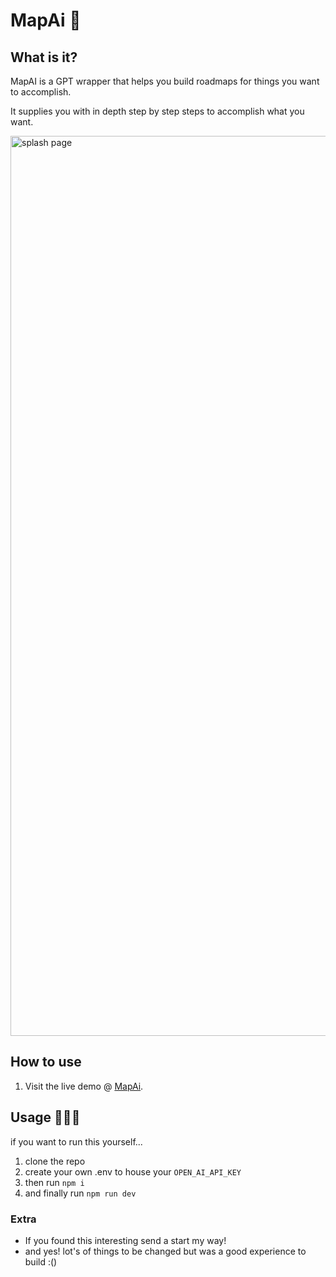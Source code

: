 # MapAi 📍

## What is it?

MapAI is a GPT wrapper that helps you build roadmaps for things you want to accomplish. 

It supplies you with in depth step by step steps to accomplish what you want.

<img width="1440" alt="splash page" src="https://user-images.githubusercontent.com/90402466/228677666-1f56e242-2b62-46d9-8704-41365cfa1cdf.png">

## How to use

1. Visit the live demo @ [MapAi](https://map-ai.vercel.app/).





## Usage 👨🏿‍💻

if you want to run this yourself...

1. clone the repo
2. create your own .env to house your `OPEN_AI_API_KEY`
3. then run `npm i`
4. and finally run `npm run dev`

### Extra

- If you found this interesting send a start my way!
- and yes! lot's of things to be changed but was a good experience to build :()


